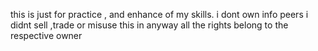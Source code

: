 this is just for practice , and enhance of my skills. i dont own info peers
i didnt sell ,trade  or misuse this in anyway
all the rights belong to the respective owner
